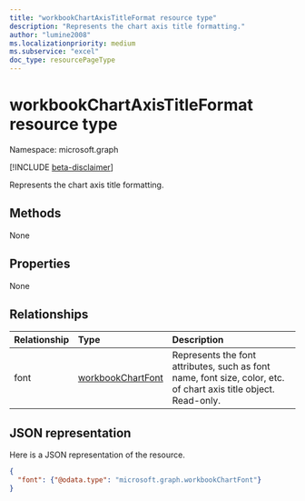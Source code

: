 ```yaml
---
title: "workbookChartAxisTitleFormat resource type"
description: "Represents the chart axis title formatting."
author: "lumine2008"
ms.localizationpriority: medium
ms.subservice: "excel"
doc_type: resourcePageType
---
```


# workbookChartAxisTitleFormat resource type

Namespace: microsoft.graph

[!INCLUDE [beta-disclaimer](../../includes/beta-disclaimer.md)]

Represents the chart axis title formatting.


## Methods
None

## Properties
None

## Relationships
| Relationship | Type	|Description|
|:---------------|:--------|:----------|
|font|[workbookChartFont](workbookchartfont.md)|Represents the font attributes, such as font name, font size, color, etc. of chart axis title object. Read-only.|

## JSON representation

Here is a JSON representation of the resource.

<!--{
  "blockType": "resource",
  "optionalProperties": [
    "font"
    ],
  "baseType": "microsoft.graph.entity",
  "@odata.type": "microsoft.graph.workbookChartAxisTitleFormat"
}-->

```json
{
  "font": {"@odata.type": "microsoft.graph.workbookChartFont"}
}
```

<!-- uuid: 8fcb5dbc-d5aa-4681-8e31-b001d5168d79
2015-10-25 14:57:30 UTC -->
<!--
{
  "type": "#page.annotation",
  "description": "ChartAxisTitleFormat resource",
  "keywords": "",
  "section": "documentation",
  "tocPath": "",
  "suppressions": []
}
-->


